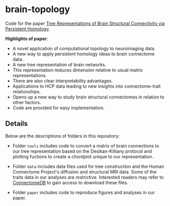 # brain-topology

Code for the paper [Tree Representations of Brain Structural Connectivity via Persistent Homology](http://arxiv.org/abs/2211.00706.).

**Highlights of paper**:

* A novel application of computational topology to neuroimaging data.
* A new way to apply persistent homology ideas to brain connectome data.
* A new tree representation of brain networks.
* This representation reduces dimension relative to usual matrix representations.
* There are also clear interpretability advantages.
* Applications to HCP data leading to new insights into connectome-trait relationships.
* Opens up a new way to study brain structural connectomes in relation to other factors.
* Code are provided for easy implementation.

## Details

Below are the descriptions of folders in this repository:

* Folder `tools` includes code to convert a matrix of brain connections to our tree representation based on the Desikan-Killiany protocol and plotting fuctions to create a chordplot unique to our representation.

* Folder `data` includes data files used for tree construction and the Human Connectome Project's diffusion and structural MRI data. Some of the traits data in our analyses are restrictive. Interested readers may refer to [ConnectomeDB](https://wiki.humanconnectome.org/display/PublicData/How+to+Access+Data+on+ConnectomeDB) to gain access to download these files.

* Folder `paper` includes code to reproduce figures and analyses in our paper.